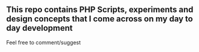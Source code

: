 ## This repo contains PHP Scripts, experiments and design concepts that I come across on my day to day development
Feel free to comment/suggest

